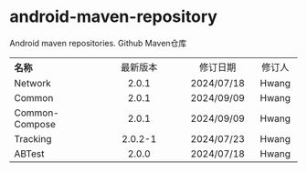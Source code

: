 # android-maven-repository
Android maven repositories. Github Maven仓库

<table style="text-align:center">
   <tr><th width="30%" style="text-align:left">名称</th><td width="30%">最新版本</td><td>修订日期</td><td>修订人</td></tr>
   <tr><td style="text-align:left">Network</td><td>2.0.1</td><td>2024/07/18</td><td>Hwang</td></tr>
   <tr><td style="text-align:left">Common</td><td>2.0.1</td><td>2024/09/09</td><td>Hwang</td></tr>
   <tr><td style="text-align:left">Common-Compose</td><td>2.0.1</td><td>2024/09/09</td><td>Hwang</td></tr>
   <tr><td style="text-align:left">Tracking</td><td>2.0.2-1</td><td>2024/07/23</td><td>Hwang</td></tr>
   <tr><td style="text-align:left">ABTest</td><td>2.0.0</td><td>2024/07/18</td><td>Hwang</td></tr>
</table>